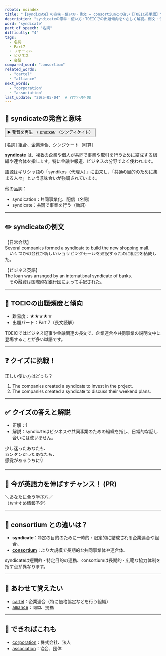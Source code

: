 ```yaml
---
robots: noindex
title: "【syndicate】の意味・使い方・例文 ― consortiumとの違い【TOEIC英単語】"
description: "syndicateの意味・使い方・TOEICでの出題傾向をやさしく解説。例文・クイズ付きでconsortiumとの違いもわかりやすく学べます。"
word: "syndicate"
part_of_speech: "名詞"
difficulty: "4"
tags:
  - 名詞
  - Part7
  - フォーマル
  - ビジネス
  - 会議
compared_word: "consortium"
related_words:
  - "cartel"
  - "alliance"
next_words:
  - "corporation"
  - "association"
last_update: "2025-05-04"  # YYYY-MM-DD
---
```


## 🔰 syndicateの発音と意味

<button class="play-audio" onclick="playTTS('syndicate')">
  <span class="play-audio-main">
    ▶️ 発音を再生　/ˈsɪndɪkət/
  </span>
  <span class="play-audio-sub">
    （シンディケイト）
  </span>
</button>

[名詞] 組合、企業連合、シンジケート（可算）

**syndicate** は、複数の企業や個人が共同で事業や取引を行うために結成する組織や連合体を指します。特に金融や報道、ビジネスの分野でよく使われます。

語源はギリシャ語の「syndikos（代理人）」に由来し、「共通の目的のために集まる人々」という意味合いが強調されています。

他の品詞：  
- syndication：共同事業化、配信（名詞）
- syndicate：共同で事業を行う（動詞）

---

## ✏️ syndicateの例文

【日常会話】  
Several companies formed a syndicate to build the new shopping mall.  
　いくつかの会社が新しいショッピングモールを建設するために組合を結成した。

【ビジネス英語】  
The loan was arranged by an international syndicate of banks.  
　その融資は国際的な銀行団によって手配された。

---

## 🎯 TOEICの出題頻度と傾向

- 難易度：★★★★☆
- 出題パート：Part 7（長文読解）

TOEICではビジネス記事や金融関連の長文で、企業連合や共同事業の説明文中に登場することが多い単語です。

---

## ❓ クイズに挑戦！

正しい使い方はどっち？

1. The companies created a syndicate to invest in the project.  
2. The companies created a syndicate to discuss their weekend plans.

---

## ✅ クイズの答えと解説

- 正解：**1**
- 解説：syndicateはビジネスや共同事業のための組織を指し、日常的な話し合いには使いません。

少し迷ったあなたも、  
カンタンだったあなたも、  
感覚があるうちに👇️

---

## 🚀 今が英語力を伸ばすチャンス！ (PR)

<div class="info-center">
＼あなたに合う学び方／<br>  
（おすすめ情報予定）
</div>

---

## 🤔  consortium との違いは？

- **syndicate**：特定の目的のために一時的・限定的に結成される企業連合や組合。
- **[consortium](/consortium)**：より大規模で長期的な共同事業体や連合体。

syndicateは短期的・特定目的の連携、consortiumは長期的・広範な協力体制を指す点が異なります。

---

## 🧩 あわせて覚えたい

- [cartel](/cartel)：企業連合（特に価格協定などを行う組織）
- [alliance](/alliance)：同盟、提携

---

## 📖 できればこれも

- [corporation](/corporation)：株式会社、法人
- [association](/association)：協会、団体

<!-- cvid: aid25_bid03 -->
